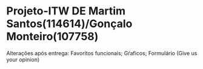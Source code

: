 # Projeto-ITW DE Martim Santos(114614)/Gonçalo Monteiro(107758)
Alterações após entrega:
Favoritos funcionais;
Gŕaficos;
Formulário (Give us your opinion)


